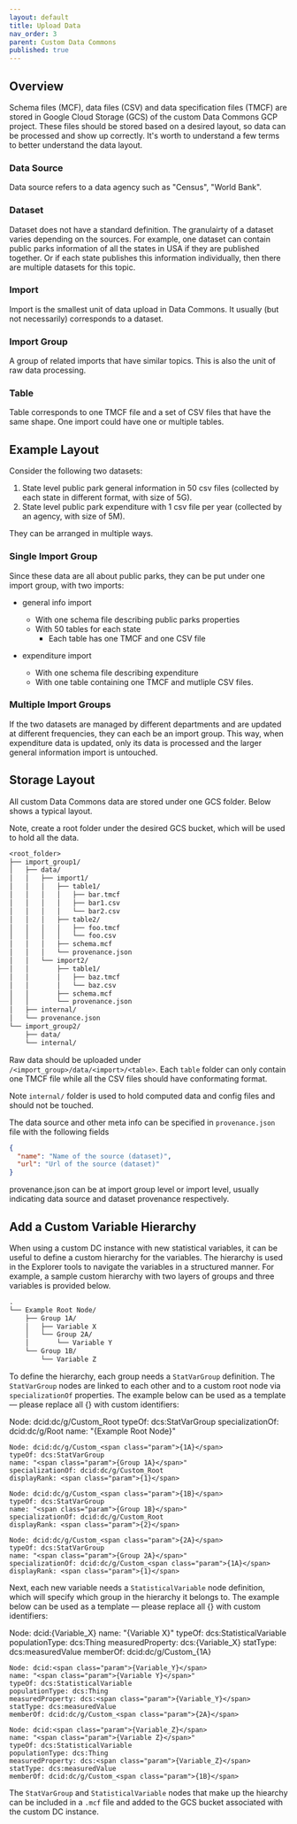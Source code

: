 ```yaml
---
layout: default
title: Upload Data
nav_order: 3
parent: Custom Data Commons
published: true
---
```


## Overview

Schema files (MCF), data files (CSV) and data specification files (TMCF) are
stored in Google Cloud Storage (GCS) of the custom Data Commons GCP project.
These files should be stored based on a desired layout, so data can be processed
and show up correctly. It's worth to understand a few terms to better understand
the data layout.

### Data Source

Data source refers to a data agency such as "Census", "World Bank".

### Dataset

Dataset does not have a standard definition. The granulairty of a
dataset varies depending on the sources. For example, one dataset can contain
public parks information of all the states in USA if they are published
together. Or if each state publishes this information individually, then there
are multiple datasets for this topic.

### Import

Import is the smallest unit of data upload in Data Commons. It usually (but not
necessarily) corresponds to a dataset.

### Import Group

A group of related imports that have similar topics. This is also the unit of
raw data processing.

### Table

Table corresponds to one TMCF file and a set of CSV files that have the same
shape. One import could have one or multiple tables.

## Example Layout

Consider the following two datasets:

1. State level public park general information in 50 csv files (collected by
   each state in different format, with size of 5G).
2. State level public park expenditure with 1 csv file per year (collected by an
   agency, with size of 5M).

They can be arranged in multiple ways.

### Single Import Group

Since these data are all about public parks, they can be put under one import
group, with two imports:

- general info import

  - With one schema file describing public parks properties
  - With 50 tables for each state
    - Each table has one TMCF and one CSV file

- expenditure import
  - With one schema file describing expenditure
  - With one table containing one TMCF and mutliple CSV files.

### Multiple Import Groups

If the two datasets are managed by different departments and are updated at
different frequencies, they can each be an import group. This way, when
expenditure data is updated, only its data is processed and the larger general
information import is untouched.

## Storage Layout

All custom Data Commons data are stored under one GCS folder. Below shows a
typical layout.

Note, create a root folder under the desired GCS bucket, which will be used to
hold all the data.

```txt
<root_folder>
├── import_group1/
│   ├── data/
│   │   ├── import1/
│   │   │   ├── table1/
│   │   │   │   ├── bar.tmcf
│   │   │   │   ├── bar1.csv
│   │   │   │   └── bar2.csv
│   │   │   ├── table2/
│   │   │   │   ├── foo.tmcf
│   │   │   │   └── foo.csv
│   │   │   ├── schema.mcf
│   │   │   └── provenance.json
│   │   └── import2/
│   │       ├── table1/
│   │       │   ├── baz.tmcf
│   │       │   └── baz.csv
│   │       ├── schema.mcf
│   │       └── provenance.json
│   ├── internal/
│   └── provenance.json
└── import_group2/
    ├── data/
    └── internal/
```

Raw data should be uploaded under `/<import_group>/data/<import>/<table>`. Each
`table` folder can only contain one TMCF file while all the CSV files should
have conformating format.

Note `internal/` folder is used to hold computed data and config files and
should not be touched.

The data source and other meta info can be specified in `provenance.json` file
with the following fields

```json
{
  "name": "Name of the source (dataset)",
  "url": "Url of the source (dataset)"
}
```

provenance.json can be at import group level or import level, usually indicating
data source and dataset provenance respectively.

## Add a Custom Variable Hierarchy

When using a custom DC instance with new statistical variables, it can be useful
to define a custom hierarchy for the variables. The hierarchy is used in the
Explorer tools to navigate the variables in a structured manner. For example, a
sample custom hierarchy with two layers of groups and three variables is
provided below.

```txt
.
└── Example Root Node/
    ├── Group 1A/
    │   ├── Variable X
    │   └── Group 2A/
    │       └── Variable Y
    └── Group 1B/
        └── Variable Z
```

To define the hierarchy, each group needs a `StatVarGroup` definition. The
`StatVarGroup` nodes are linked to each other and to a custom root node via
`specializationOf` properties. The example below can be used as a template —
please replace all <span class="param">{}</span> with custom identifiers:

<div class="schema-example">
    Node: dcid:dc/g/Custom_Root
    typeOf: dcs:StatVarGroup
    specializationOf: dcid:dc/g/Root
    name: "<span class="param">{Example Root Node}</span>"

    Node: dcid:dc/g/Custom_<span class="param">{1A}</span>
    typeOf: dcs:StatVarGroup
    name: "<span class="param">{Group 1A}</span>"
    specializationOf: dcid:dc/g/Custom_Root
    displayRank: <span class="param">{1}</span>

    Node: dcid:dc/g/Custom_<span class="param">{1B}</span>
    typeOf: dcs:StatVarGroup
    name: "<span class="param">{Group 1B}</span>"
    specializationOf: dcid:dc/g/Custom_Root
    displayRank: <span class="param">{2}</span>

    Node: dcid:dc/g/Custom_<span class="param">{2A}</span>
    typeOf: dcs:StatVarGroup
    name: "<span class="param">{Group 2A}</span>"
    specializationOf: dcid:dc/g/Custom_<span class="param">{1A}</span>
    displayRank: <span class="param">{1}</span>

</div>

Next, each new variable needs a `StatisticalVariable` node definition, which will specify which group in the hierarchy it belongs to. The example below can be used as a template — please replace all <span class="param">{}</span> with custom identifiers:

<div class="schema-example">
    Node: dcid:<span class="param">{Variable_X}</span>
    name: "<span class="param">{Variable X}</span>"
    typeOf: dcs:StatisticalVariable
    populationType: dcs:Thing
    measuredProperty: dcs:<span class="param">{Variable_X}</span>
    statType: dcs:measuredValue
    memberOf: dcid:dc/g/Custom_<span class="param">{1A}</span>

    Node: dcid:<span class="param">{Variable_Y}</span>
    name: "<span class="param">{Variable Y}</span>"
    typeOf: dcs:StatisticalVariable
    populationType: dcs:Thing
    measuredProperty: dcs:<span class="param">{Variable_Y}</span>
    statType: dcs:measuredValue
    memberOf: dcid:dc/g/Custom_<span class="param">{2A}</span>

    Node: dcid:<span class="param">{Variable_Z}</span>
    name: "<span class="param">{Variable Z}</span>"
    typeOf: dcs:StatisticalVariable
    populationType: dcs:Thing
    measuredProperty: dcs:<span class="param">{Variable_Z}</span>
    statType: dcs:measuredValue
    memberOf: dcid:dc/g/Custom_<span class="param">{1B}</span>

</div>

The `StatVarGroup` and `StatisticalVariable` nodes that make up the hiearchy can
be included in a `.mcf` file and added to the GCS bucket associated with the
custom DC instance.
